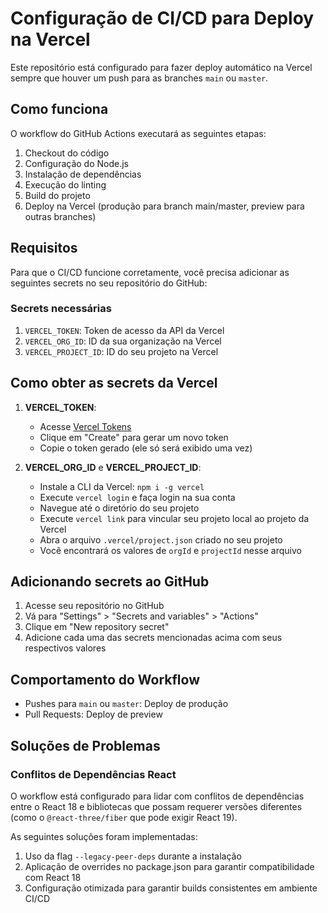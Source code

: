 # Configuração de CI/CD para Deploy na Vercel

Este repositório está configurado para fazer deploy automático na Vercel sempre que houver um push para as branches `main` ou `master`.

## Como funciona

O workflow do GitHub Actions executará as seguintes etapas:

1. Checkout do código
2. Configuração do Node.js
3. Instalação de dependências
4. Execução do linting
5. Build do projeto
6. Deploy na Vercel (produção para branch main/master, preview para outras branches)

## Requisitos

Para que o CI/CD funcione corretamente, você precisa adicionar as seguintes secrets no seu repositório do GitHub:

### Secrets necessárias

1. `VERCEL_TOKEN`: Token de acesso da API da Vercel
2. `VERCEL_ORG_ID`: ID da sua organização na Vercel
3. `VERCEL_PROJECT_ID`: ID do seu projeto na Vercel

## Como obter as secrets da Vercel

1. **VERCEL_TOKEN**:
   - Acesse [Vercel Tokens](https://vercel.com/account/tokens)
   - Clique em "Create" para gerar um novo token
   - Copie o token gerado (ele só será exibido uma vez)

2. **VERCEL_ORG_ID** e **VERCEL_PROJECT_ID**:
   - Instale a CLI da Vercel: `npm i -g vercel`
   - Execute `vercel login` e faça login na sua conta
   - Navegue até o diretório do seu projeto
   - Execute `vercel link` para vincular seu projeto local ao projeto da Vercel
   - Abra o arquivo `.vercel/project.json` criado no seu projeto
   - Você encontrará os valores de `orgId` e `projectId` nesse arquivo

## Adicionando secrets ao GitHub

1. Acesse seu repositório no GitHub
2. Vá para "Settings" > "Secrets and variables" > "Actions"
3. Clique em "New repository secret"
4. Adicione cada uma das secrets mencionadas acima com seus respectivos valores

## Comportamento do Workflow

- Pushes para `main` ou `master`: Deploy de produção
- Pull Requests: Deploy de preview

## Soluções de Problemas

### Conflitos de Dependências React

O workflow está configurado para lidar com conflitos de dependências entre o React 18 e bibliotecas que possam requerer versões diferentes (como o `@react-three/fiber` que pode exigir React 19).

As seguintes soluções foram implementadas:
1. Uso da flag `--legacy-peer-deps` durante a instalação
2. Aplicação de overrides no package.json para garantir compatibilidade com React 18
3. Configuração otimizada para garantir builds consistentes em ambiente CI/CD
